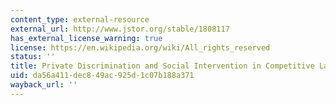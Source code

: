 ```yaml
---
content_type: external-resource
external_url: http://www.jstor.org/stable/1808117
has_external_license_warning: true
license: https://en.wikipedia.org/wiki/All_rights_reserved
status: ''
title: Private Discrimination and Social Intervention in Competitive Labor Markets
uid: da56a411-dec8-49ac-925d-1c07b188a371
wayback_url: ''
---
```

